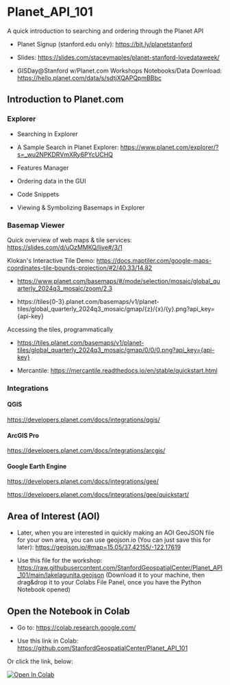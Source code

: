 # Planet_API_101
 A quick introduction to searching and ordering through the Planet API


* Planet Signup (stanford.edu only): <https://bit.ly/planetstanford>  

* Slides: <https://slides.com/staceymaples/planet-stanford-lovedataweek/>

* GISDay@Stanford w/Planet.com Workshops Notebooks/Data Download: <https://hello.planet.com/data/s/sdtjXQAPQpmBBbc>

## Introduction to Planet.com

### Explorer

* Searching in Explorer
* A Sample Search in Planet Explorer:
https://www.planet.com/explorer/?s=_wu2NPKDRVmXRy6PYcUCHQ
* Features Manager

* Ordering data in the GUI
* Code Snippets
* Viewing & Symbolizing Basemaps in Explorer

### Basemap Viewer

Quick overview of web maps & tile services: https://slides.com/d/uOzMMKQ/live#/3/1 

Klokan's Interactive Tile Demo: https://docs.maptiler.com/google-maps-coordinates-tile-bounds-projection/#2/40.33/14.82 

* https://www.planet.com/basemaps/#/mode/selection/mosaic/global_quarterly_2024q3_mosaic/zoom/2.3

* https://tiles{0-3}.planet.com/basemaps/v1/planet-tiles/global_quarterly_2024q3_mosaic/gmap/{z}/{x}/{y}.png?api_key={api-key}

Accessing the tiles, programmatically

* https://tiles.planet.com/basemaps/v1/planet-tiles/global_quarterly_2024q3_mosaic/gmap/0/0/0.png?api_key={api-key}

* Mercantile: https://mercantile.readthedocs.io/en/stable/quickstart.html 

### Integrations

#### QGIS
https://developers.planet.com/docs/integrations/qgis/

#### ArcGIS Pro
https://developers.planet.com/docs/integrations/arcgis/ 

#### Google Earth Engine

https://developers.planet.com/docs/integrations/gee/ 

https://developers.planet.com/docs/integrations/gee/quickstart/





## Area of Interest (AOI)

* Later, when you are interested in quickly making an AOI GeoJSON file for your own area, you can use geojson.io (You can just save this for later): <https://geojson.io/#map=15.05/37.42155/-122.17619>

* Use this file for the workshop: <https://raw.githubusercontent.com/StanfordGeospatialCenter/Planet_API_101/main/lakelagunita.geojson> (Download it to your machine, then drag&drop it to your Colabs File Panel, once you have the Python Notebook opened)

## Open the Notebook in Colab

* Go to: https://colab.research.google.com/

* Use this link in Colab: <https://github.com/StanfordGeospatialCenter/Planet_API_101> 

Or click the link, below:

<a target="_blank" href="https://colab.research.google.com/github/StanfordGeospatialCenter/Planet_API_101/blob/main/planet_API_101_LakeLagunita.ipynb">
  <img src="https://colab.research.google.com/assets/colab-badge.svg" alt="Open In Colab"/>
</a>
